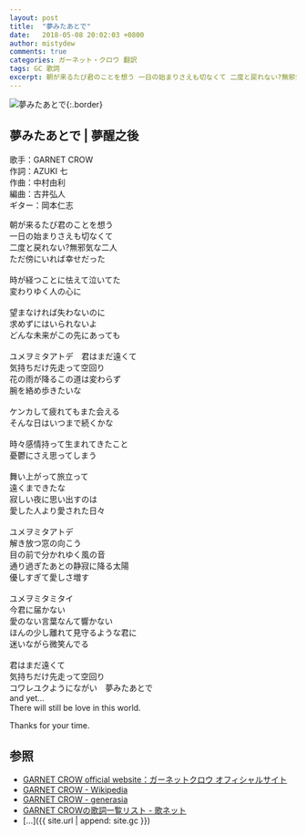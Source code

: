 ```yaml
---
layout: post
title:  "夢みたあとで"
date:   2018-05-08 20:02:03 +0800
author: mistydew
comments: true
categories: ガーネット・クロウ 翻訳
tags: GC 歌詞
excerpt: 朝が来るたび君のことを想う 一日の始まりさえも切なくて 二度と戻れない?無邪気な二人 ただ傍にいれば幸せだった
---
```

![夢みたあとで](https://raw.githubusercontent.com/mistydew/gc2/master/cover/single/SG10_夢みたあとで.jpg){:.border}

## 夢みたあとで | 夢醒之後

歌手：GARNET CROW<br>
作詞：AZUKI 七<br>
作曲：中村由利<br>
編曲：古井弘人<br>
ギター：岡本仁志

朝が来るたび君のことを想う<br>
一日の始まりさえも切なくて<br>
二度と戻れない?無邪気な二人<br>
ただ傍にいれば幸せだった<br>
<br>
時が経つことに怯えて泣いてた<br>
変わりゆく人の心に<br>
<br>
望まなければ失わないのに<br>
求めずにはいられないよ<br>
どんな未来がこの先にあっても<br>
<br>
ユメヲミタアトデ　君はまだ遠くて<br>
気持ちだけ先走って空回り<br>
花の雨が降るこの道は変わらず<br>
腕を絡め歩きたいな<br>
<br>
ケンカして疲れてもまた会える<br>
そんな日はいつまで続くかな<br>
<br>
時々感情持って生まれてきたこと<br>
憂鬱にさえ思ってしまう<br>
<br>
舞い上がって旅立って<br>
遠くまできたな<br>
寂しい夜に思い出すのは<br>
愛した人より愛された日々<br>
<br>
ユメヲミタアトデ<br>
解き放つ窓の向こう<br>
目の前で分かれゆく風の音<br>
通り過ぎたあとの静寂に降る太陽<br>
優しすぎて愛しさ増す<br>
<br>
ユメヲミタミタイ<br>
今君に届かない<br>
愛のない言葉なんて響かない<br>
ほんの少し離れて見守るような君に<br>
迷いながら微笑んでる<br>
<br>
君はまだ遠くて<br>
気持ちだけ先走って空回り<br>
コワレユクようにながい　夢みたあとで<br>
and yet…<br>
There will still be love in this world.

Thanks for your time.

## 参照
* [GARNET CROW official website：ガーネットクロウ オフィシャルサイト](http://www.garnetcrow.com)
* [GARNET CROW - Wikipedia](https://ja.wikipedia.org/wiki/GARNET_CROW)
* [GARNET CROW - generasia](https://www.generasia.com/wiki/GARNET_CROW)
* [GARNET CROWの歌詞一覧リスト - 歌ネット](https://www.uta-net.com/artist/344)
* [...]({{ site.url | append: site.gc }})
